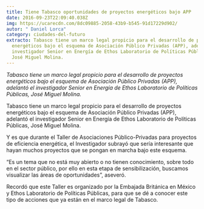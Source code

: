 ```yaml
---
title: Tiene Tabasco oportunidades de proyectos energéticos bajo APP
date: 2016-09-23T22:09:40.038Z
img: https://ucarecdn.com/8dc09885-2058-43b9-b545-91d17229d902/
autor: " Daniel Lorca"
category: ciudades-del-futuro
extracto: Tabasco tiene un marco legal propicio para el desarrollo de proyectos
  energéticos bajo el esquema de Asociación Público Privadas (APP), adelantó el
  investigador Senior en Energía de Ethos Laboratorio de Políticas Públicas,
  José Miguel Molina.
---
```

*Tabasco tiene un marco legal propicio para el desarrollo de proyectos energéticos bajo el esquema de Asociación Público Privadas (APP), adelantó el investigador Senior en Energía de Ethos Laboratorio de Políticas Públicas, José Miguel Molina.*

Tabasco tiene un marco legal propicio para el desarrollo de proyectos energéticos bajo el esquema de Asociación Público Privadas (APP), adelantó el investigador Senior en Energía de Ethos Laboratorio de Políticas Públicas, José Miguel Molina.

Y es que durante el Taller de Asociaciones Público-Privadas para proyectos de eficiencia energética, el Investigador subrayó que sería interesante que hayan muchos proyectos que se pongan en marcha bajo este esquema.

“Es un tema que no está muy abierto o no tienen conocimiento, sobre todo en el sector público, por ello en esta etapa de sensibilización, buscamos visualizar las áreas de oportunidades”, aseveró.

Recordó que este Taller es organizado por la Embajada Británica en México y Ethos Laboratorio de Políticas Públicas, para que se dé a conocer este tipo de acciones que ya están en el marco legal de Tabasco.
